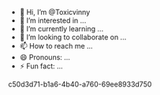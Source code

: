 - 👋 Hi, I’m @Toxicvinny
- 👀 I’m interested in ...
- 🌱 I’m currently learning ...
- 💞️ I’m looking to collaborate on ...
- 📫 How to reach me ...
- 😄 Pronouns: ...
- ⚡ Fun fact: ...

<!---
Toxicvinny/Toxicvinny is a ✨ special ✨ repository because its `README.md` (this file) appears on your GitHub profile.
You can click the Preview link to take a look at your changes.
--->
c50d3d71-b1a6-4b40-a760-69ee8933d750
